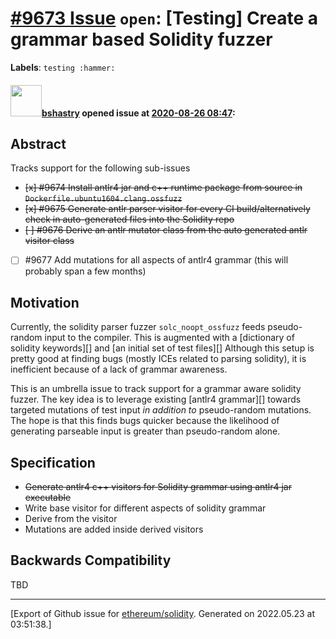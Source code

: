 # [\#9673 Issue](https://github.com/ethereum/solidity/issues/9673) `open`: [Testing] Create a grammar based Solidity fuzzer
**Labels**: `testing :hammer:`


#### <img src="https://avatars.githubusercontent.com/u/2388185?v=4" width="50">[bshastry](https://github.com/bshastry) opened issue at [2020-08-26 08:47](https://github.com/ethereum/solidity/issues/9673):

## Abstract

Tracks support for the following sub-issues
  - ~~[x] #9674 Install antlr4 jar and c++ runtime package from source in `Dockerfile.ubuntu1604.clang.ossfuzz`~~
  - ~~[x] #9675 Generate antlr parser visitor for every CI build/alternatively check in auto-generated files into the Solidity repo~~
  - ~~[ ] #9676 Derive an antlr mutator class from the auto generated antlr visitor class~~
  - [ ] #9677 Add mutations for all aspects of antlr4 grammar (this will probably span a few months)

## Motivation

Currently, the solidity parser fuzzer `solc_noopt_ossfuzz` feeds pseudo-random input to the compiler.
This is augmented with a [dictionary of solidity keywords][] and [an initial set of test files][]
Although this setup is pretty good at finding bugs (mostly ICEs related to parsing solidity), it is inefficient because of a lack of grammar awareness.

This is an umbrella issue to track support for a grammar aware solidity fuzzer.
The key idea is to leverage existing [antlr4 grammar][] towards targeted mutations of test input *in addition to* pseudo-random mutations.
The hope is that this finds bugs quicker because the likelihood of generating parseable input is greater than pseudo-random alone.

## Specification

- ~~Generate antlr4 c++ visitors for Solidity grammar using antlr4 jar executable~~
- Write base visitor for different aspects of solidity grammar
- Derive from the visitor
- Mutations are added inside derived visitors

## Backwards Compatibility

TBD




-------------------------------------------------------------------------------



[Export of Github issue for [ethereum/solidity](https://github.com/ethereum/solidity). Generated on 2022.05.23 at 03:51:38.]
